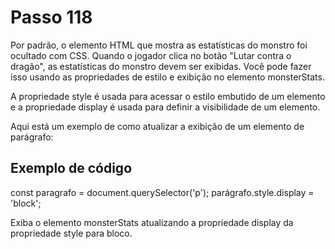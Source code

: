 # Passo 118

Por padrão, o elemento HTML que mostra as estatísticas do monstro foi ocultado com CSS. Quando o jogador clica no botão "Lutar contra o dragão", as estatísticas do monstro devem ser exibidas. Você pode fazer isso usando as propriedades de estilo e exibição no elemento monsterStats.

A propriedade style é usada para acessar o estilo embutido de um elemento e a propriedade display é usada para definir a visibilidade de um elemento.

Aqui está um exemplo de como atualizar a exibição de um elemento de parágrafo:

## Exemplo de código

const paragrafo = document.querySelector('p');
parágrafo.style.display = 'block';

Exiba o elemento monsterStats atualizando a propriedade display da propriedade style para bloco.